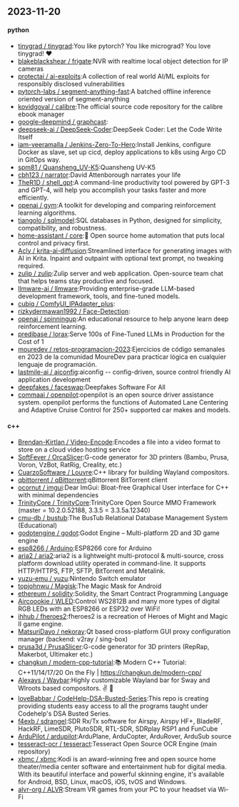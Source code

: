 ## 2023-11-20

#### python
* [tinygrad / tinygrad](https://github.com/tinygrad/tinygrad):You like pytorch? You like micrograd? You love tinygrad! ❤️
* [blakeblackshear / frigate](https://github.com/blakeblackshear/frigate):NVR with realtime local object detection for IP cameras
* [protectai / ai-exploits](https://github.com/protectai/ai-exploits):A collection of real world AI/ML exploits for responsibly disclosed vulnerabilities
* [pytorch-labs / segment-anything-fast](https://github.com/pytorch-labs/segment-anything-fast):A batched offline inference oriented version of segment-anything
* [kovidgoyal / calibre](https://github.com/kovidgoyal/calibre):The official source code repository for the calibre ebook manager
* [google-deepmind / graphcast](https://github.com/google-deepmind/graphcast):
* [deepseek-ai / DeepSeek-Coder](https://github.com/deepseek-ai/DeepSeek-Coder):DeepSeek Coder: Let the Code Write Itself
* [iam-veeramalla / Jenkins-Zero-To-Hero](https://github.com/iam-veeramalla/Jenkins-Zero-To-Hero):Install Jenkins, configure Docker as slave, set up cicd, deploy applications to k8s using Argo CD in GitOps way.
* [spm81 / Quansheng_UV-K5](https://github.com/spm81/Quansheng_UV-K5):Quansheng UV-K5
* [cbh123 / narrator](https://github.com/cbh123/narrator):David Attenborough narrates your life
* [TheR1D / shell_gpt](https://github.com/TheR1D/shell_gpt):A command-line productivity tool powered by GPT-3 and GPT-4, will help you accomplish your tasks faster and more efficiently.
* [openai / gym](https://github.com/openai/gym):A toolkit for developing and comparing reinforcement learning algorithms.
* [tiangolo / sqlmodel](https://github.com/tiangolo/sqlmodel):SQL databases in Python, designed for simplicity, compatibility, and robustness.
* [home-assistant / core](https://github.com/home-assistant/core):🏡 Open source home automation that puts local control and privacy first.
* [Acly / krita-ai-diffusion](https://github.com/Acly/krita-ai-diffusion):Streamlined interface for generating images with AI in Krita. Inpaint and outpaint with optional text prompt, no tweaking required.
* [zulip / zulip](https://github.com/zulip/zulip):Zulip server and web application. Open-source team chat that helps teams stay productive and focused.
* [llmware-ai / llmware](https://github.com/llmware-ai/llmware):Providing enterprise-grade LLM-based development framework, tools, and fine-tuned models.
* [cubiq / ComfyUI_IPAdapter_plus](https://github.com/cubiq/ComfyUI_IPAdapter_plus):
* [rizkydermawan1992 / Face-Detection](https://github.com/rizkydermawan1992/Face-Detection):
* [openai / spinningup](https://github.com/openai/spinningup):An educational resource to help anyone learn deep reinforcement learning.
* [predibase / lorax](https://github.com/predibase/lorax):Serve 100s of Fine-Tuned LLMs in Production for the Cost of 1
* [mouredev / retos-programacion-2023](https://github.com/mouredev/retos-programacion-2023):Ejercicios de código semanales en 2023 de la comunidad MoureDev para practicar lógica en cualquier lenguaje de programación.
* [lastmile-ai / aiconfig](https://github.com/lastmile-ai/aiconfig):aiconfig -- config-driven, source control friendly AI application development
* [deepfakes / faceswap](https://github.com/deepfakes/faceswap):Deepfakes Software For All
* [commaai / openpilot](https://github.com/commaai/openpilot):openpilot is an open source driver assistance system. openpilot performs the functions of Automated Lane Centering and Adaptive Cruise Control for 250+ supported car makes and models.

#### c++
* [Brendan-Kirtlan / Video-Encode](https://github.com/Brendan-Kirtlan/Video-Encode):Encodes a file into a video format to store on a cloud video hosting service
* [SoftFever / OrcaSlicer](https://github.com/SoftFever/OrcaSlicer):G-code generator for 3D printers (Bambu, Prusa, Voron, VzBot, RatRig, Creality, etc.)
* [CuarzoSoftware / Louvre](https://github.com/CuarzoSoftware/Louvre):C++ library for building Wayland compositors.
* [qbittorrent / qBittorrent](https://github.com/qbittorrent/qBittorrent):qBittorrent BitTorrent client
* [ocornut / imgui](https://github.com/ocornut/imgui):Dear ImGui: Bloat-free Graphical User interface for C++ with minimal dependencies
* [TrinityCore / TrinityCore](https://github.com/TrinityCore/TrinityCore):TrinityCore Open Source MMO Framework (master = 10.2.0.52188, 3.3.5 = 3.3.5a.12340)
* [cmu-db / bustub](https://github.com/cmu-db/bustub):The BusTub Relational Database Management System (Educational)
* [godotengine / godot](https://github.com/godotengine/godot):Godot Engine – Multi-platform 2D and 3D game engine
* [esp8266 / Arduino](https://github.com/esp8266/Arduino):ESP8266 core for Arduino
* [aria2 / aria2](https://github.com/aria2/aria2):aria2 is a lightweight multi-protocol & multi-source, cross platform download utility operated in command-line. It supports HTTP/HTTPS, FTP, SFTP, BitTorrent and Metalink.
* [yuzu-emu / yuzu](https://github.com/yuzu-emu/yuzu):Nintendo Switch emulator
* [topjohnwu / Magisk](https://github.com/topjohnwu/Magisk):The Magic Mask for Android
* [ethereum / solidity](https://github.com/ethereum/solidity):Solidity, the Smart Contract Programming Language
* [Aircoookie / WLED](https://github.com/Aircoookie/WLED):Control WS2812B and many more types of digital RGB LEDs with an ESP8266 or ESP32 over WiFi!
* [ihhub / fheroes2](https://github.com/ihhub/fheroes2):fheroes2 is a recreation of Heroes of Might and Magic II game engine.
* [MatsuriDayo / nekoray](https://github.com/MatsuriDayo/nekoray):Qt based cross-platform GUI proxy configuration manager (backend: v2ray / sing-box)
* [prusa3d / PrusaSlicer](https://github.com/prusa3d/PrusaSlicer):G-code generator for 3D printers (RepRap, Makerbot, Ultimaker etc.)
* [changkun / modern-cpp-tutorial](https://github.com/changkun/modern-cpp-tutorial):📚 Modern C++ Tutorial: C++11/14/17/20 On the Fly | https://changkun.de/modern-cpp/
* [Alexays / Waybar](https://github.com/Alexays/Waybar):Highly customizable Wayland bar for Sway and Wlroots based compositors. ✌️ 🎉
* [loveBabbar / CodeHelp-DSA-Busted-Series](https://github.com/loveBabbar/CodeHelp-DSA-Busted-Series):This repo is creating providing students easy access to all the programs taught under Codehelp's DSA Busted Series.
* [f4exb / sdrangel](https://github.com/f4exb/sdrangel):SDR Rx/Tx software for Airspy, Airspy HF+, BladeRF, HackRF, LimeSDR, PlutoSDR, RTL-SDR, SDRplay RSP1 and FunCube
* [ArduPilot / ardupilot](https://github.com/ArduPilot/ardupilot):ArduPlane, ArduCopter, ArduRover, ArduSub source
* [tesseract-ocr / tesseract](https://github.com/tesseract-ocr/tesseract):Tesseract Open Source OCR Engine (main repository)
* [xbmc / xbmc](https://github.com/xbmc/xbmc):Kodi is an award-winning free and open source home theater/media center software and entertainment hub for digital media. With its beautiful interface and powerful skinning engine, it's available for Android, BSD, Linux, macOS, iOS, tvOS and Windows.
* [alvr-org / ALVR](https://github.com/alvr-org/ALVR):Stream VR games from your PC to your headset via Wi-Fi
